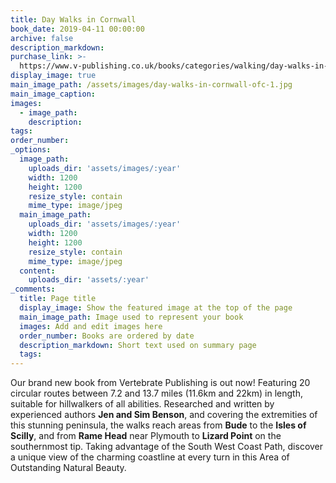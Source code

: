 ```yaml
---
title: Day Walks in Cornwall
book_date: 2019-04-11 00:00:00
archive: false
description_markdown:
purchase_link: >-
  https://www.v-publishing.co.uk/books/categories/walking/day-walks-in-cornwall.html
display_image: true
main_image_path: /assets/images/day-walks-in-cornwall-ofc-1.jpg
main_image_caption:
images:
  - image_path:
    description:
tags:
order_number:
_options:
  image_path:
    uploads_dir: 'assets/images/:year'
    width: 1200
    height: 1200
    resize_style: contain
    mime_type: image/jpeg
  main_image_path:
    uploads_dir: 'assets/images/:year'
    width: 1200
    height: 1200
    resize_style: contain
    mime_type: image/jpeg
  content:
    uploads_dir: 'assets/:year'
_comments:
  title: Page title
  display_image: Show the featured image at the top of the page
  main_image_path: Image used to represent your book
  images: Add and edit images here
  order_number: Books are ordered by date
  description_markdown: Short text used on summary page
  tags:
---
```


Our brand new book from Vertebrate Publishing is out now! Featuring 20 circular routes between 7.2 and 13.7 miles (11.6km and 22km) in length, suitable for hillwalkers of all abilities. Researched and written by experienced authors&nbsp;**Jen and Sim Benson**, and covering the extremities of this stunning peninsula, the walks reach areas from&nbsp;**Bude**&nbsp;to the&nbsp;**Isles of Scilly**, and from&nbsp;**Rame Head**&nbsp;near Plymouth to&nbsp;**Lizard Point**&nbsp;on the southernmost tip. Taking advantage of the South West Coast Path, discover a unique view of the charming coastline at every turn in this Area of Outstanding Natural Beauty.